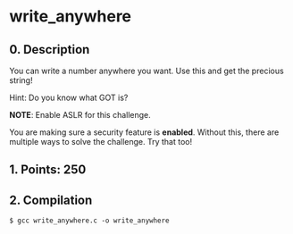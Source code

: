 # write_anywhere

## 0. Description

You can write a number anywhere you want. Use this and get the precious string!

Hint: Do you know what GOT is?

**NOTE**: Enable ASLR for this challenge.

You are making sure a security feature is **enabled**. Without this, there are multiple ways to solve the challenge. Try that too!

## 1. Points: 250

## 2. Compilation
```
$ gcc write_anywhere.c -o write_anywhere
```
